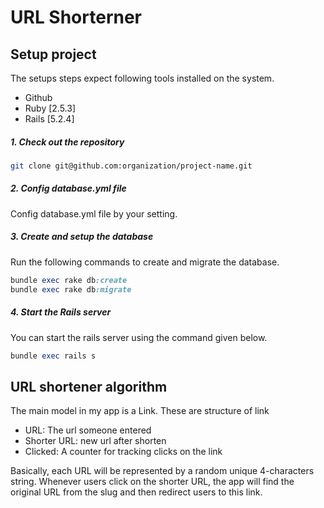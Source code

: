 # URL Shorterner

## Setup project

The setups steps expect following tools installed on the system.

- Github
- Ruby [2.5.3]
- Rails [5.2.4]

##### 1. Check out the repository

```bash
git clone git@github.com:organization/project-name.git
```

##### 2. Config database.yml file

Config database.yml file by your setting.


##### 3. Create and setup the database

Run the following commands to create and migrate the database.

```ruby
bundle exec rake db:create
bundle exec rake db:migrate
```

##### 4. Start the Rails server

You can start the rails server using the command given below.

```ruby
bundle exec rails s
```


## URL shortener algorithm
The main model in my app is a Link. These are structure of link

  - URL: The url someone entered
  - Shorter URL: new url after shorten
  - Clicked: A counter for tracking clicks on the link

Basically, each URL will be represented by a random unique 4-characters string. Whenever users click on the shorter URL, the app will find the original URL from the slug and then redirect users to this link.